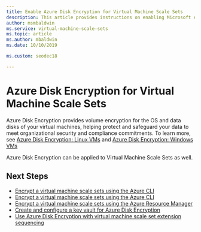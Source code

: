 ```yaml
---
title: Enable Azure Disk Encryption for Virtual Machine Scale Sets
description: This article provides instructions on enabling Microsoft Azure Disk Encryption for Virtual Machine Scale Sets
author: msmbaldwin
ms.service: virtual-machine-scale-sets
ms.topic: article
ms.author: mbaldwin
ms.date: 10/10/2019

ms.custom: seodec18

---
```


# Azure Disk Encryption for Virtual Machine Scale Sets

Azure Disk Encryption provides volume encryption for the OS and data disks of your virtual machines, helping protect and safeguard your data to meet organizational security and compliance commitments. To learn more, see [Azure Disk Encryption: Linux VMs](../virtual-machines/linux/disk-encryption-overview.md) and [Azure Disk Encryption: Windows VMs](../virtual-machines/windows/disk-encryption-overview.md)  

Azure Disk Encryption can be applied to Virtual Machine Scale Sets as well.

## Next Steps

- [Encrypt a virtual machine scale sets using the Azure CLI](virtual-machine-scale-sets-encrypt-disks-cli.md)
- [Encrypt a virtual machine scale sets using the Azure CLI](virtual-machine-scale-sets-encrypt-disks-ps.md)
- [Encrypt a virtual machine scale sets using the Azure Resource Manager](virtual-machine-scale-sets-encrypt-disks-ps.md)
- [Create and configure a key vault for Azure Disk Encryption](disk-encryption-key-vault.md)
- [Use Azure Disk Encryption with virtual machine scale set extension sequencing](disk-encryption-extension-sequencing.md)